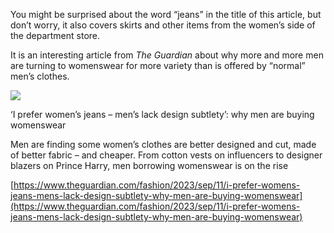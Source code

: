 You might be surprised about the word “jeans” in the title of this article, but don’t worry, it also covers skirts and other items from the women’s side of the department store.

It is an interesting article from *The Guardian* about why more and more men are turning to womenswear for more variety than is offered by “normal” men’s clothes.

[](https://www.theguardian.com/fashion/2023/sep/11/i-prefer-womens-jeans-mens-lack-design-subtlety-why-men-are-buying-womenswear "‘I prefer women’s jeans – men’s lack design subtlety’: why men are buying womenswear")

![](https://i0.wp.com/i.guim.co.uk/img/media/3f6cd154739d224d2701da41bf97611b39f96f1c/6_0_10405_6250/master/10405.jpg?ssl=1)

‘I prefer women’s jeans – men’s lack design subtlety’: why men are buying womenswear

Men are finding some women’s clothes are better designed and cut, made of better fabric – and cheaper. From cotton vests on influencers to designer blazers on Prince Harry, men borrowing womenswear is on the rise

[https://www.theguardian.com/fashion/2023/sep/11/i-prefer-womens-jeans-mens-lack-design-subtlety-why-men-are-buying-womenswear](https://www.theguardian.com/fashion/2023/sep/11/i-prefer-womens-jeans-mens-lack-design-subtlety-why-men-are-buying-womenswear)